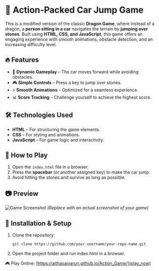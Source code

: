 # 🚗 Action-Packed Car Jump Game  

This is a modified version of the classic **Dragon Game**, where instead of a dragon, a **person sitting in a car** navigates the terrain by **jumping over stones**. Built using **HTML, CSS, and JavaScript**, this game offers an engaging experience with smooth animations, obstacle detection, and an increasing difficulty level.  

## 🔥 Features  
- 🚀 **Dynamic Gameplay** – The car moves forward while avoiding obstacles.  
- 🎮 **Simple Controls** – Press a key to jump over stones.  
- ⚡ **Smooth Animations** – Optimized for a seamless experience.  
- 📊 **Score Tracking** – Challenge yourself to achieve the highest score.  

## 🛠️ Technologies Used  
- **HTML** – For structuring the game elements.  
- **CSS** – For styling and animations.  
- **JavaScript** – For game logic and interactivity.  

## 🚀 How to Play  
1. Open the `index.html` file in a browser.  
2. Press the **spacebar** (or another assigned key) to make the car jump.  
3. Avoid hitting the stones and survive as long as possible.  

## 📷 Preview  
![Game Screenshot](screenshot.png) *(Replace with an actual screenshot of your game)*  

## 📌 Installation & Setup  
1. Clone the repository:  
   ```sh
   git clone https://github.com/your-username/your-repo-name.git
2. Open the project folder and run index.html in a browser.

   
🎮 Play Online: [https://aithasaivarun.github.io/Action_Game/](play_now)
